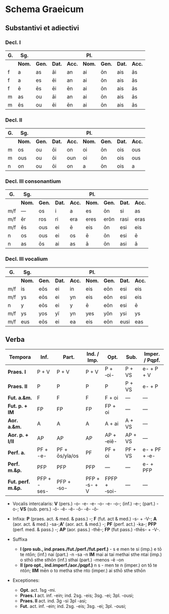 # Schema Graeicum

## Substantivi et adiectivi

### Decl. I

| G.  | Sg.      |          |          |          | Pl.      |          |          |          |
| --- | -------- | -------- | -------- | -------- | -------- | -------- | -------- | -------- |
|     | **Nom.** | **Gen.** | **Dat.** | **Acc.** | **Nom.** | **Gen.** | **Dat.** | **Acc.** |
| f   | a        | as       | āi       | an       | ai       | ōn       | ais      | ās       |
| f   | a        | es       | ēi       | an       | ai       | ōn       | ais      | ās       |
| f   | ē        | ēs       | ēi       | ēn       | ai       | ōn       | ais      | ās       |
| m   | as       | ou       | āi       | an       | ai       | ōn       | ais      | ās       |
| m   | ēs       | ou       | ēi       | ēn       | ai       | ōn       | ais      | ās       |

### Decl. II

| G.  | Sg.      |          |          |          | Pl.      |          |          |          |
| --- | -------- | -------- | -------- | -------- | -------- | -------- | -------- | -------- |
|     | **Nom.** | **Gen.** | **Dat.** | **Acc.** | **Nom.** | **Gen.** | **Dat.** | **Acc.** |
| m   | os       | ou       | ōi       | on       | oi       | ōn       | ois      | ous      |
| m   | ous      | ou       | ōi       | oun      | oi       | ōn       | ois      | ous      |
| n   | on       | ou       | ōi       | on       | a        | ōn       | ois      | a        |

### Decl. III consonantium

| G.  | Sg.      |          |          |          | Pl.      |          |          |          |
| --- | -------- | -------- | -------- | -------- | -------- | -------- | -------- | -------- |
|     | **Nom.** | **Gen.** | **Dat.** | **Acc.** | **Nom.** | **Gen.** | **Dat.** | **Acc.** |
| m/f | —        | os       | i        | a        | es       | ōn       | si       | as       |
| m/f | ēr       | ros      | ri       | era      | eres     | erōn     | rasi     | eras     |
| m/f | ēs       | ous      | ei       | ē        | eis      | ōn       | esi      | eis      |
| n   | os       | ous      | ei       | os       | ē        | ōn       | esi      | ē        |
| n   | as       | ōs       | ai       | as       | ā        | ōn       | asi      | ā        |

### Decl. III vocalium

| G.  | Sg.      |          |          |          | Pl.      |          |          |          |
| --- | -------- | -------- | -------- | -------- | -------- | -------- | -------- | -------- |
|     | **Nom.** | **Gen.** | **Dat.** | **Acc.** | **Nom.** | **Gen.** | **Dat.** | **Acc.** |
| m/f | is       | eōs      | ei       | in       | eis      | eōn      | esi      | eis      |
| m/f | ys       | eōs      | ei       | yn       | eis      | eōn      | esi      | eis      |
| n   | y        | eōs      | ei       | y        | ē        | eōn      | esi      | ē        |
| m/f | ys       | yos      | yï       | yn       | yes      | yōn      | ysi      | ys       |
| m/f | eus      | eōs      | ei       | ea       | eis      | eōn      | eusi     | eas      |

## Verba

| Tempora              | Inf.        | Part.          | Ind. / Imp.   | Opt.         | Sub.    | Imper. / Pqpf. |
| -------------------- | ----------- | -------------- | ------------- | ------------ | ------- | -------------- |
| **Praes. I**         | P + V       | P + V          | P + V         | P + ‑oi-     | P + VS  | e- + P + V     |
| **Praes. II**        | P           | P              | P             | P            | P + VS  | e- + P         |
| **Fut. a.&m.**       | F           | F              | F             | F + oi       | —       | —              |
| **Fut. p. + IM**     | FP          | FP             | FP            | FP + oi      | —       | —              |
| **Aor. a.&m.**       | A           | A              | A             | A + ai       | A + VS  | —              |
| **Aor. p. + I/II**   | AP          | AP             | AP            | AP + ‑eiē-   | AP + VS | —              |
| **Perf. a.**         | PF + -e-    | PF + ōs/yîa/os | PF            | PF + oi      | PF + VS | e- + PF + ‑e-  |
| **Perf. m.&p.**      | PFP         | PFP            | PFP           | —            | —       | e- + PFP       |
| **Fut. perf. m.&p.** | PFP + -ses- | PFP + ‑so-     | PFP + ‑s- + V | FPFP + ‑soi- | —       | —              |

- Vocalis intercalaris: **V** (pers.) -o- -e- -e- -o- -e- -o-; (inf.) -e-; (part.) -o-; **VS** (sub. pers.) -ô- -ê- -ê- -ô- -ê- -ô-

- Infixa: **P** (praes. act. & med. & pass.) -; **F** (fut. act & med.) -s- + -V-; **A** (aor. act. & med.) -sa-;**A'** (aor. act. & med.) -; **PF** (perf. act.) -ka-; **PFP** (perf. med. & pass.) -; **AP** (aor. pass.) -thē-; **FP** (fut pass.) -thēs- + -V-.

- Suffixa

  - **I (pro sub., ind.praes./fut./perf./fut.perf.)** - s e men te si (imp.) e tō te ntōn; (inf.) nai (part.) -n -sa -n **IM** mai ai tai methai sthe ntai (imp.) o sthō sthe sthōn (inf.) sthai (part.) -menos -ē -on
  - **II (pro opt., ind.imperf./aor./pqpf.)** n s - men te n (imper.) on tō te ntōn; **IIM** mēn o to metha sthe nto (imper.) ai sthō sthe sthōn

- Exceptiones:
  - **Opt.** act. 1sg -mi.
  - **Praes. I** act. inf. -ein; ind. 2sg. -eis; 3sg. -ei; 3pl. -ousi;
  - **Praes. II** act. ind. 3g -si 3pl -asi;
  - **Fut.** act. inf. -ein; ind. 2sg. -eis; 3sg. -ei; 3pl. -ousi;
